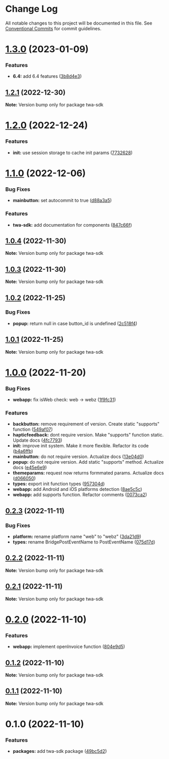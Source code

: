 # Change Log

All notable changes to this project will be documented in this file.
See [Conventional Commits](https://conventionalcommits.org) for commit guidelines.

# [1.3.0](https://github.com/Telegram-Web-Apps/twa/compare/twa-sdk@1.2.1...twa-sdk@1.3.0) (2023-01-09)


### Features

* **6.4:** add 6.4 features ([3b8d4e3](https://github.com/Telegram-Web-Apps/twa/commit/3b8d4e34f91f7098b5e68bd9f87957e051af5f02))





## [1.2.1](https://github.com/Telegram-Web-Apps/twa/compare/twa-sdk@1.2.0...twa-sdk@1.2.1) (2022-12-30)

**Note:** Version bump only for package twa-sdk





# [1.2.0](https://github.com/Telegram-Web-Apps/twa/compare/twa-sdk@1.1.0...twa-sdk@1.2.0) (2022-12-24)


### Features

* **init:** use session storage to cache init params ([7732628](https://github.com/Telegram-Web-Apps/twa/commit/773262878415984c8487e9ead190c77f0dbe60f9))





# [1.1.0](https://github.com/Telegram-Web-Apps/twa/compare/twa-sdk@1.0.4...twa-sdk@1.1.0) (2022-12-06)


### Bug Fixes

* **mainbutton:** set autocommit to true ([d88a3a5](https://github.com/Telegram-Web-Apps/twa/commit/d88a3a54cacbcb87f682d0b642c84c02dcd420fd))


### Features

* **twa-sdk:** add documentation for components ([847c66f](https://github.com/Telegram-Web-Apps/twa/commit/847c66f40c53931b376b35ac3fe00d3aef292ebe))





## [1.0.4](https://github.com/Telegram-Web-Apps/twa/compare/twa-sdk@1.0.3...twa-sdk@1.0.4) (2022-11-30)

**Note:** Version bump only for package twa-sdk





## [1.0.3](https://github.com/Telegram-Web-Apps/twa/compare/twa-sdk@1.0.2...twa-sdk@1.0.3) (2022-11-30)

**Note:** Version bump only for package twa-sdk






## [1.0.2](https://github.com/Telegram-Web-Apps/twa/compare/twa-sdk@1.0.1...twa-sdk@1.0.2) (2022-11-25)


### Bug Fixes

* **popup:** return null in case button_id is undefined ([2c518f4](https://github.com/Telegram-Web-Apps/twa/commit/2c518f4f6c13831120b449a2d57976e03fc923df))





## [1.0.1](https://github.com/Telegram-Web-Apps/twa/compare/twa-sdk@1.0.0...twa-sdk@1.0.1) (2022-11-25)

**Note:** Version bump only for package twa-sdk





# [1.0.0](https://github.com/Telegram-Web-Apps/twa/compare/twa-sdk@0.2.3...twa-sdk@1.0.0) (2022-11-20)


### Bug Fixes

* **webapp:** fix isWeb check: web -> webz ([1f9fc31](https://github.com/Telegram-Web-Apps/twa/commit/1f9fc31701f67dbf2af4a44344135e5190a2ad59))


### Features

* **backbutton:** remove requirement of version. Create static "supports" function ([549af07](https://github.com/Telegram-Web-Apps/twa/commit/549af0795afa0e01f53434c7ae798476487dbe3e))
* **hapticfeedback:** dont require version. Make "supports" function static. Update docs ([4fc7793](https://github.com/Telegram-Web-Apps/twa/commit/4fc7793f1cece6abb8edcc7760373895444a6723))
* **init:** improve init system. Make it more flexible. Refactor its code ([b4a6ffb](https://github.com/Telegram-Web-Apps/twa/commit/b4a6ffb6ec5de87dded28e662348e53698d8f20d))
* **mainbutton:** do not require version. Actualize docs ([13e04d0](https://github.com/Telegram-Web-Apps/twa/commit/13e04d0d924dd64f7131e045ebcf0c171993ffb7))
* **popup:** do not require version. Add static "supports" method. Actualize docs ([e45e6e9](https://github.com/Telegram-Web-Apps/twa/commit/e45e6e9dcd230cb95b4161b0af5eedcb29e06d62))
* **themeparams:** request now returns formmated params. Actualize docs ([d066050](https://github.com/Telegram-Web-Apps/twa/commit/d0660509bf1b04e2d4cb06daae783b3e2ca0e8f6))
* **types:** export init function types ([957304d](https://github.com/Telegram-Web-Apps/twa/commit/957304d302bb2c0d4f7c83ece7f32cc847fbd1d3))
* **webapp:** add Android and iOS platforms detection ([8ae5c5c](https://github.com/Telegram-Web-Apps/twa/commit/8ae5c5c371a06138cd63078092e41226ec4e2742))
* **webapp:** add supports function. Refactor comments ([0073ca2](https://github.com/Telegram-Web-Apps/twa/commit/0073ca27175980181134526726618c3d15fba931))





## [0.2.3](https://github.com/Telegram-Web-Apps/twa/compare/twa-sdk@0.2.2...twa-sdk@0.2.3) (2022-11-11)


### Bug Fixes

* **platform:** rename platform name "web" to "webz" ([3da21d9](https://github.com/Telegram-Web-Apps/twa/commit/3da21d993c55d18b1f498b00f26ed3600bed7b8a))
* **types:** rename BridgePostEventName to PostEventName ([075d17d](https://github.com/Telegram-Web-Apps/twa/commit/075d17d283486c23b5effab5dfa86231e5aa0a5e))





## [0.2.2](https://github.com/Telegram-Web-Apps/twa/compare/twa-sdk@0.2.1...twa-sdk@0.2.2) (2022-11-11)

**Note:** Version bump only for package twa-sdk





## [0.2.1](https://github.com/Telegram-Web-Apps/twa/compare/twa-sdk@0.2.0...twa-sdk@0.2.1) (2022-11-11)

**Note:** Version bump only for package twa-sdk





# [0.2.0](https://github.com/Telegram-Web-Apps/twa/compare/twa-sdk@0.1.2...twa-sdk@0.2.0) (2022-11-10)


### Features

* **webapp:** implement openInvoice function ([804e9d5](https://github.com/Telegram-Web-Apps/twa/commit/804e9d5b43855ae20202242f62e2c5efaae5f3dd))





## [0.1.2](https://github.com/Telegram-Web-Apps/twa/compare/twa-sdk@0.1.1...twa-sdk@0.1.2) (2022-11-10)

**Note:** Version bump only for package twa-sdk





## [0.1.1](https://github.com/Telegram-Web-Apps/sdk/compare/twa-sdk@0.1.0...twa-sdk@0.1.1) (2022-11-10)

**Note:** Version bump only for package twa-sdk





# 0.1.0 (2022-11-10)


### Features

* **packages:** add twa-sdk package ([49bc5d2](https://github.com/Telegram-Web-Apps/sdk/commit/49bc5d26e0bcf150c1e72db4a945e853d40de9ef))
